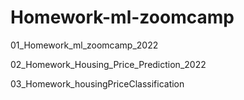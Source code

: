 # Homework-ml-zoomcamp

01_Homework_ml_zoomcamp_2022

02_Homework_Housing_Price_Prediction_2022

03_Homework_housingPriceClassification
